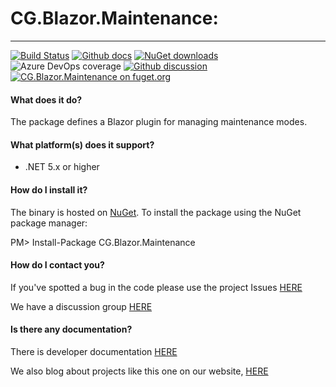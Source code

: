 # CG.Blazor.Maintenance: 
---
[![Build Status](https://dev.azure.com/codegator/CG.Blazor.Maintenance/_apis/build/status/CodeGator.CG.Blazor.Maintenance?branchName=main)](https://dev.azure.com/codegator/CG.Blazor.Maintenance/_build/latest?definitionId=25&branchName=main)
[![Github docs](https://img.shields.io/static/v1?label=Documentation&message=online&color=blue)](https://codegator.github.io/CG.Blazor.Maintenance/index.html)
[![NuGet downloads](https://img.shields.io/nuget/dt/CG.Blazor.Maintenance.svg?style=flat)](https://nuget.org/packages/CG.Blazor.Maintenance)
![Azure DevOps coverage](https://img.shields.io/azure-devops/coverage/codegator/CG.Blazor.Maintenance/25)
[![Github discussion](https://img.shields.io/badge/Discussion-online-blue)](https://github.com/CodeGator/CG.Blazor.Maintenance/discussions)
[![CG.Blazor.Maintenance on fuget.org](https://www.fuget.org/packages/CG.Blazor.Maintenance/badge.svg)](https://www.fuget.org/packages/CG.Blazor.Maintenance)

#### What does it do?
The package defines a Blazor plugin for managing maintenance modes.

#### What platform(s) does it support?
* .NET 5.x or higher

#### How do I install it?
The binary is hosted on [NuGet](https://www.nuget.org/packages/CG.Blazor.Maintenance/). To install the package using the NuGet package manager:

PM> Install-Package CG.Blazor.Maintenance

#### How do I contact you?
If you've spotted a bug in the code please use the project Issues [HERE](https://github.com/CodeGator/CG.Blazor.Maintenance/issues)

We have a discussion group [HERE](https://github.com/CodeGator/CG.Blazor.Maintenance/discussions)

#### Is there any documentation?
There is developer documentation [HERE](https://codegator.github.io/CG.Blazor.Maintenance/)

We also blog about projects like this one on our website, [HERE](http://www.codegator.com)

